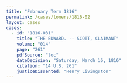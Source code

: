 ```yaml
---
title: "February Term 1816"
permalink: /cases/loners/1816-02
layout: cases
cases:
  - id: "1816-031"
    title: "THE EDWARD. -- SCOTT, CLAIMANT"
    volume: "014"
    page: "261"
    pdfSource: "loc"
    dateDecision: "Saturday, March 16, 1816"
    citation: "14 U.S. 261"
    justiceDissented: "Henry Livingston"
---
```

